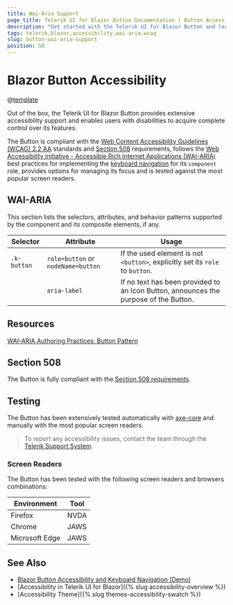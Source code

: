 ```yaml
---
title: Wai-Aria Support
page_title: Telerik UI for Blazor Button Documentation | Button Accessibility
description: "Get started with the Telerik UI for Blazor Button and learn about its accessibility support for WAI-ARIA, Section 508, and WCAG 2.2."
tags: telerik,blazor,accessibility,wai-aria,wcag
slug: button-wai-aria-support 
position: 50 
---
```


# Blazor Button Accessibility

@[template](/_contentTemplates/common/parameters-table-styles.md#table-layout)



Out of the box, the Telerik UI for Blazor Button provides extensive accessibility support and enables users with disabilities to acquire complete control over its features.


The Button is compliant with the [Web Content Accessibility Guidelines (WCAG) 2.2 AA](https://www.w3.org/TR/WCAG22/) standards and [Section 508](http://www.section508.gov/) requirements, follows the [Web Accessibility Initiative - Accessible Rich Internet Applications (WAI-ARIA)](https://www.w3.org/WAI/ARIA/apg/) best practices for implementing the [keyboard navigation](#keyboard-navigation) for its `component` role, provides options for managing its focus and is tested against the most popular screen readers.

## WAI-ARIA


This section lists the selectors, attributes, and behavior patterns supported by the component and its composite elements, if any.

| Selector | Attribute | Usage |
| -------- | --------- | ----- |
| `.k-button` | `role=button` or `nodeName=button` | If the used element is not `<button>`, explicitly set its `role` to `button`. |
|  | `aria-label` | If no text has been provided to an Icon Button, announces the purpose of the Button. |

## Resources

[WAI-ARIA Authoring Practices: Button Pattern](https://www.w3.org/WAI/ARIA/apg/patterns/button/)

## Section 508


The Button is fully compliant with the [Section 508 requirements](http://www.section508.gov/).

## Testing


The Button has been extensively tested automatically with [axe-core](https://github.com/dequelabs/axe-core) and manually with the most popular screen readers.

> To report any accessibility issues, contact the team through the [Telerik Support System](https://www.telerik.com/account/support-center).

### Screen Readers


The Button has been tested with the following screen readers and browsers combinations:

| Environment | Tool |
| ----------- | ---- |
| Firefox | NVDA |
| Chrome | JAWS |
| Microsoft Edge | JAWS |



## See Also

* [Blazor Button Accessibility and Keyboard Navigation (Demo)](https://demos.telerik.com/blazor-ui/button/keyboard-navigation)
* [Accessibility in Telerik UI for Blazor]({% slug accessibility-overview %})
* [Accessibility Theme]({% slug themes-accessibility-swatch %})
